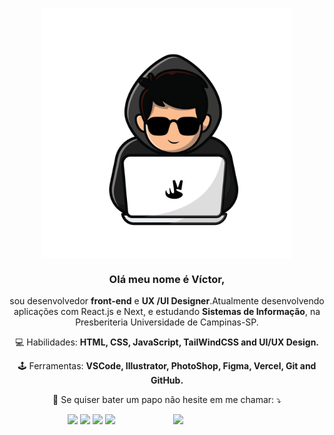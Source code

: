 <h1 align="center">
<img src="https://github.com/vcctm/vcctm/blob/main/logo-vicsemfundov2.png" min-width="400px" max-width="400px" width="400px" align="center" alt="Víctor Dev">
</h1>


<h3 align="center">Olá meu nome é Víctor,</h3><p align="center"> sou desenvolvedor <strong>front-end</strong> e <strong>UX /UI Designer</strong>.Atualmente desenvolvendo aplicações com React.js e Next, e estudando <strong>Sistemas de Informação</strong>, na Presberiteria Universidade de Campinas-SP.</p>

<p align="center">
  💻 Habilidades: <strong>HTML, CSS, JavaScript, TailWindCSS and UI/UX Design.</strong>
</p>
<p align="center">
  🕹️ Ferramentas: <strong>VSCode, Illustrator, PhotoShop, Figma, Vercel, Git and GitHub.</strong>
</p>
<p align="center">
  📲 Se quiser bater um papo não hesite em me chamar: ⤵️
</p>
<p align="center">
  <a href="https://www.instagram.com/victorm.dev/" alt="Instagram">
  <img src="https://img.shields.io/badge/-instagram-DF0174?logo=instagram&logoColor=white&style=for-the-badge&link=https://www.instagram.com/victorm.dev/"/></a>
  
  <a href="https://www.linkedin.com/in/vcctm" alt="LinkedIn">
  <img src="https://img.shields.io/badge/-linkedin-0e76a8?logo=linkedin&logoColor=white&style=for-the-badge&link=https://www.linkedin.com/in/vcctm" /></a>
  <img  src="https://github-readme-stats.vercel.app/api?username=vcctm&show_icons=true&hide_border=true&theme=dark" width="48%" align="right" >
  <img  src="https://github-readme-streak-stats.herokuapp.com/?user=vcctm&theme=dark" width="48%" >
  <img  src="https://github-readme-stats.vercel.app/api/top-langs/?username=vcctm&layout=compact&theme=dark" >

</p>  

